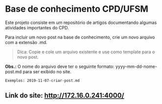 # Base de conhecimento CPD/UFSM

Este projeto consiste em um repositório de artigos documentando algumas atividades importantes do CPD.

Para incluir um novo post na base de conhecimento, crie um novo arquivo com a extensão .md.


>  Dica: Copie e cole um arquivo existente e use como template para o novo post.

**Obs.:** O nome do arquivo deve ter o seguinte formato: yyyy-mm-dd-nome-post.md para ser exibido no site.

`Exemplos: 2019-11-07-criar-post.md`


## Link do site: http://172.16.0.241:4000/
